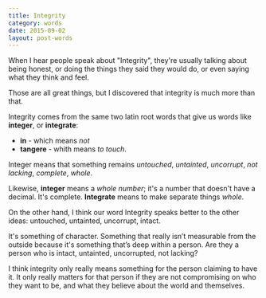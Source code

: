 ```yaml
---
title: Integrity
category: words
date: 2015-09-02
layout: post-words
---
```


When I hear people speak about "Integrity", they're usually talking about being honest, or doing the things they said they would do, or even saying what they think and feel.

Those are all great things, but I discovered that integrity is much more than that.

<!-- more -->

Integrity comes from the same two latin root words that give us words like **integer**, or **integrate**:

* **in** - which means *not*
* **tangere** - whith means *to touch*.

Integer means that something remains *untouched*, *untainted*, *uncorrupt*, *not lacking*, *complete*, *whole*.

Likewise, **integer** means a *whole number*; it's a number that doesn't have a decimal. It's complete. **Integrate** means to make separate things *whole*.

On the other hand, I think our word Integrity speaks better to the other ideas: untouched, untainted, uncorrupt, intact.

It's something of character. Something that really isn’t measurable from the outside because it's something that’s deep within a person. Are they a person who is intact, untainted, uncorrupted, not lacking?

I think integrity only really means something for the person claiming to have it. It only really matters for that person if they are not compromising on who they want to be, and what they believe about the world and themselves.
